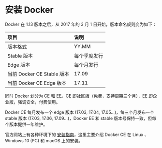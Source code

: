 # 安装 Docker

Docker 在 1.13 版本之后，从 2017 年的 3 月 1 日开始，版本命名规则变为如下：

|项目              | 说明           |
|:--------------- | :-------      |
|版本格式           | YY.MM         |
|Stable 版本       | 每个季度发行    |
|Edge 版本         | 每个月发行      |
|当前 Docker CE Stable 版本 | 17.09 |
|当前 Docker CE Edge 版本   | 17.11 |

同时 Docker 划分为 CE 和 EE。CE 即社区版（免费，支持周期三个月），EE 即企业版，强调安全，付费使用。

Docker CE 每月发布一个 edge 版本 (17.03, 17.04, 17.05...)，每三个月发布一个 stable 版本 (17.03, 17.06, 17.09...)，Docker EE 和 stable 版本号保持一致，但每个版本提供一年维护。

官方网站上有各种环境下的 [安装指南](https://docs.docker.com/engine/installation/)，这里主要介绍 Docker CE 在 Linux 、Windows 10 (PC) 和 macOS 上的安装。
